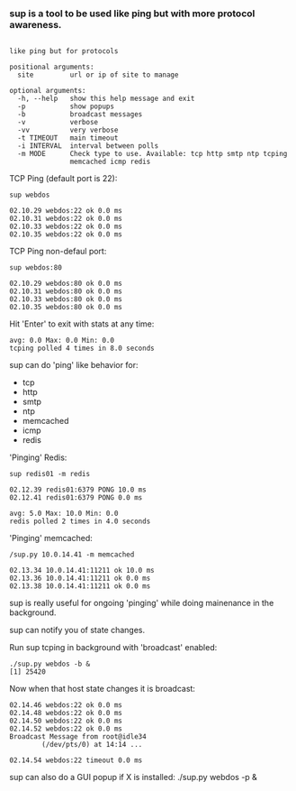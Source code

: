 ### sup is a tool to be used like ping but with more protocol awareness.

<pre><code>
like ping but for protocols

positional arguments:
  site         url or ip of site to manage

optional arguments:
  -h, --help   show this help message and exit
  -p           show popups
  -b           broadcast messages
  -v           verbose
  -vv          very verbose
  -t TIMEOUT   main timeout
  -i INTERVAL  interval between polls
  -m MODE      Check type to use. Available: tcp http smtp ntp tcping
               memcached icmp redis
</code></pre>

TCP Ping (default port is 22):

    sup webdos

    02.10.29 webdos:22 ok 0.0 ms
    02.10.31 webdos:22 ok 0.0 ms
    02.10.33 webdos:22 ok 0.0 ms
    02.10.35 webdos:22 ok 0.0 ms

TCP Ping non-defaul port:

    sup webdos:80

    02.10.29 webdos:80 ok 0.0 ms
    02.10.31 webdos:80 ok 0.0 ms
    02.10.33 webdos:80 ok 0.0 ms
    02.10.35 webdos:80 ok 0.0 ms

Hit 'Enter' to exit with stats at any time:

    avg: 0.0 Max: 0.0 Min: 0.0
    tcping polled 4 times in 8.0 seconds

sup can do 'ping' like behavior for:

* tcp
* http
* smtp
* ntp
* memcached
* icmp
* redis

'Pinging' Redis:

    sup redis01 -m redis

    02.12.39 redis01:6379 PONG 10.0 ms
    02.12.41 redis01:6379 PONG 0.0 ms

    avg: 5.0 Max: 10.0 Min: 0.0
    redis polled 2 times in 4.0 seconds

'Pinging' memcached:

    /sup.py 10.0.14.41 -m memcached

    02.13.34 10.0.14.41:11211 ok 10.0 ms
    02.13.36 10.0.14.41:11211 ok 0.0 ms
    02.13.38 10.0.14.41:11211 ok 0.0 ms

sup is really useful for ongoing 'pinging' while doing mainenance in the background.

sup can notify you of state changes.

Run sup tcping in background with 'broadcast' enabled:

    ./sup.py webdos -b &
    [1] 25420

Now when that host state changes it is broadcast:

    02.14.46 webdos:22 ok 0.0 ms
    02.14.48 webdos:22 ok 0.0 ms
    02.14.50 webdos:22 ok 0.0 ms
    02.14.52 webdos:22 ok 0.0 ms
    Broadcast Message from root@idle34                                             
            (/dev/pts/0) at 14:14 ...                                              
                                                                               
    02.14.54 webdos:22 timeout 0.0 ms

sup can also do a GUI popup if X is installed:
    ./sup.py webdos -p &
